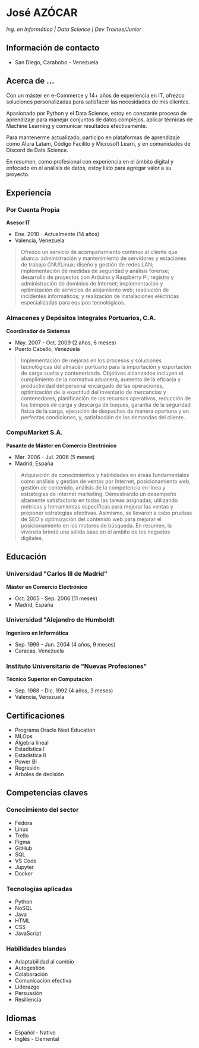 # José AZÓCAR

*Ing. en Informática | Data Science | Dev Trainee/Junior*

## Información de contacto

- San Diego, Carabobo - Venezuela

## Acerca de ...

Con un máster en e-Commerce y 14+ años de experiencia en IT, ofrezco soluciones personalizadas para satisfacer las necesidades de mis clientes.

Apasionado por Python y el Data Science, estoy en constante proceso de aprendizaje para manejar conjuntos de datos complejos, aplicar técnicas de Machine Learning y comunicar resultados efectivamente.

Para mantenerme actualizado, participo en plataformas de aprendizaje como Alura Latam, Código Facilito y Microsoft Learn, y en comunidades de Discord de Data Science.

En resumen, como profesional con experiencia en el ámbito digital y enfocado en el análisis de datos, estoy listo para agregar valor a su proyecto.

## Experiencia

### Por Cuenta Propia

**Asesor IT**

- Ene. 2010 - Actualmente (14 años)
- Valencia, Venezuela

> Ofrezco un servicio de acompañamiento continuo al cliente que abarca: administración y mantenimiento de servidores y estaciones de trabajo GNU/Linux; diseño y gestión de redes LAN; implementación de medidas de seguridad y análisis forense; desarrollo de proyectos con Arduino y Raspberry Pi; registro y administración de dominios de Internet; implementación y optimización de servicios de alojamiento web; resolución de incidentes informáticos; y realización de instalaciones eléctricas especializadas para equipos tecnológicos.

### Almacenes y Depósitos Integrales Portuarios, C.A.

**Coordinador de Sistemas**

- May. 2007 - Oct. 2009 (2 años, 6 meses)
- Puerto Cabello, Venezuela

> Implementación de mejoras en los procesos y soluciones tecnológicas del almacén portuario para la importación y exportación de carga suelta y contenerizada. Objetivos alcanzados incluyen el cumplimiento de la normativa aduanera, aumento de la eficacia y productividad del personal encargado de las operaciones, optimización de la exactitud del inventario de mercancías y contenedores, planificación de los recursos operativos, reducción de los tiempos de carga y descarga de buques, garantía de la seguridad física de la carga, ejecución de despachos de manera oportuna y en perfectas condiciones, y, satisfacción de las demandas del cliente.

### CompuMarket S.A.

**Pasante de Máster en Comercio Electrónico**

- Mar. 2006 - Jul. 2006 (5 meses)
- Madrid, España

> Adquisición de conocimientos y habilidades en áreas fundamentales como análisis y gestión de ventas por Internet, posicionamiento web, gestión de contenido, análisis de la competencia en línea y estrategias de Internet marketing. Demostrando un desempeño altamente satisfactorio en todas las tareas asignadas, utilizando métricas y herramientas específicas para mejorar las ventas y proponer estrategias efectivas. Asimismo, se llevaron a cabo pruebas de SEO y optimización del contenido web para mejorar el posicionamiento en los motores de búsqueda. En resumen, la vivencia brindó una sólida base en el ámbito de los negocios digitales.

## Educación

### Universidad "Carlos III de Madrid"

**Máster en Comercio Electrónico**

- Oct. 2005 - Sep. 2006 (11 meses)
- Madrid, España

### Universidad "Alejandro de Humboldt

**Ingeniero en Informática**

- Sep. 1999 - Jun. 2004 (4 años, 9 meses)
- Caracas, Venezuela

### Instituto Universitario de "Nuevas Profesiones"

**Técnico Superior en Computación**

- Sep. 1988 - Dic. 1992 (4 años, 3 meses)
- Valencia, Venezuela

## Certificaciones

- Programa Oracle Next Education
- MLOps
- Álgebra lineal
- Estadística I
- Estadística II
- Power BI
- Regresión
- Árboles de decisión

## Competencias claves

### Conocimiento del sector

- Fedora
- Linux
- Trello
- Figma
- GitHub
- SQL
- VS Code
- Jupyter
- Docker 

### Tecnologías aplicadas

- Python
- NoSQL
- Java
- HTML
- CSS
- JavaScript 

### Habilidades blandas

- Adaptabilidad al cambio
- Autogestión
- Colaboración
- Comunicación efectiva
- Liderazgo
- Persuasión
- Resiliencia

## Idiomas

- Español - Nativo
- Inglés - Elemental